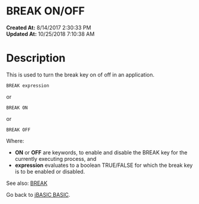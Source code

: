 # BREAK ON/OFF

**Created At:** 8/14/2017 2:30:33 PM  
**Updated At:** 10/25/2018 7:10:38 AM  


# Description 

This is used to turn the break key on of off in an application.

```
BREAK expression
```

or

```
BREAK ON
```

or

```
BREAK OFF
```

Where:

- **ON** or **OFF** are keywords, to enable and disable the BREAK key for the currently executing process, and
- **expression** evaluates to a boolean TRUE/FALSE for which the break key is to be enabled or disabled.




See also: [BREAK](263578-break)

Go back to [jBASIC BASIC](263498-jbase-basic).
